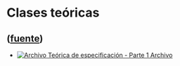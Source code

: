 # Clases teóricas
([fuente](https://campus.exactas.uba.ar/course/view.php?id=989&section=12))
---
  - [![Archivo](https://campus.exactas.uba.ar/theme/image.php/magazine/core/1462913092/f/pdf) Teórica de especificación - Parte 1 Archivo](https://campus.exactas.uba.ar/mod/resource/view.php?id=53204)

